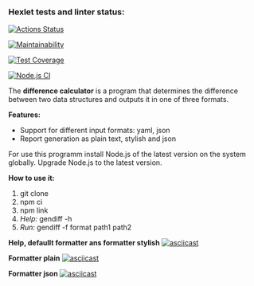 ### Hexlet tests and linter status:
[![Actions Status](https://github.com/ElisabethFox/frontend-project-46/workflows/hexlet-check/badge.svg)](https://github.com/ElisabethFox/frontend-project-46/actions)

[![Maintainability](https://api.codeclimate.com/v1/badges/171f3ee10447b41e44d6/maintainability)](https://codeclimate.com/github/ElisabethFox/frontend-project-46/maintainability)

[![Test Coverage](https://api.codeclimate.com/v1/badges/171f3ee10447b41e44d6/test_coverage)](https://codeclimate.com/github/ElisabethFox/frontend-project-46/test_coverage)

[![Node.js CI](https://github.com/ElisabethFox/frontend-project-46/actions/workflows/node.js.yml/badge.svg?branch=main)](https://github.com/ElisabethFox/frontend-project-46/actions/workflows/node.js.yml)

The **difference calculator** is a program that determines the difference between two data structures and outputs it in one of three formats.

**Features:**
- Support for different input formats: yaml, json
- Report generation as plain text, stylish and json

For use this programm install Node.js of the latest version on the system globally. Upgrade Node.js to the latest version.

**How to use it:**
1. git clone 
2. npm ci
3. npm link
4. *Help:* gendiff -h
5. *Run:* gendiff -f format path1 path2

**Help, defaullt formatter ans formatter stylish** 
[![asciicast](https://asciinema.org/a/555300.svg)](https://asciinema.org/a/555300)

**Formatter plain**
[![asciicast](https://asciinema.org/a/555302.svg)](https://asciinema.org/a/555302)

**Formatter json**
[![asciicast](https://asciinema.org/a/555309.svg)](https://asciinema.org/a/555309)